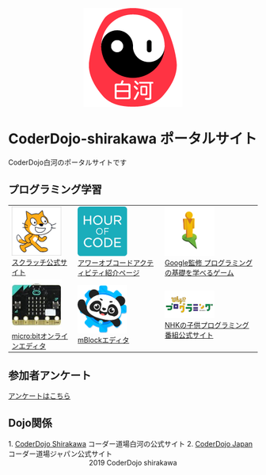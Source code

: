 <div style="text-align: center;">

<img src="dojoicon.png">

</div>

<h1>CoderDojo-shirakawa ポータルサイト</h1>
CoderDojo白河のポータルサイトです

<h2>プログラミング学習</h2>
<table>
<tr>
<td><a href="https://scratch.mit.edu/"><img src="scratch.png" width="100"><br>スクラッチ公式サイト</a></td>
<td><a href="https://hourofcode.com/jp/learn"><img src="hourofcode.png" width="100"><br>アワーオブコードアクティビティ紹介ページ</a></td>
<td><a href="https://blockly-games.appspot.com/"><img src="blockly.png" width="100"><br>Google監修 プログラミングの基礎を学べるゲーム</a></td>
</tr>
<tr>
<td><a href="https://makecode.microbit.org/#"><img src="microbit.jpg" width="100"><br>micro:bitオンラインエディタ</a></td>
<td><a href="https://www.mblock.cc/ja-jp/"><img src="mblock.png" width="100"><br>mBlockエディタ</a></td>
<td><a href="https://www.nhk.or.jp/sougou/programming/origin/scratch/playworld.html"><img src="why.png" width="100"><br>NHKの子供プログラミング番組公式サイト</a></td>
</tr>
</table>

<h2>参加者アンケート</h2>
<a href ="https://forms.gle/cTmvZKJYbdH96TvC9">アンケートはこちら</a>

<h2>Dojo関係</h2>
1. <a href ="http://coderdojo-shirakawa.mystrikingly.co">CoderDojo Shirakawa</a> コーダー道場白河の公式サイト
2. <a href ="https://coderdojo.jp">CoderDojo Japan</a> コーダー道場ジャパン公式サイト

<div style="text-align: center;">
2019 CoderDojo shirakawa
</div>